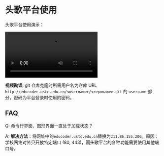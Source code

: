 # 头歌平台使用

头歌平台使用演示：

<video controls>
<source src="https://media.githubusercontent.com/media/ustc-compiler/2024fall/main/videos/Educoder-Usage-Demonstration-4K.mp4" type="video/mp4">
</video>

**视频勘误**: git 仓库克隆时所需用户名为仓库 URL `http://educoder.ustc.edu.cn/<username>/<reponame>.git` 的 `username` 部分，密码为平台登录时使用的密码。

## FAQ

Q: 命令行界面、图形界面一直处于加载状态？

A: **解决方法**：将网址中的`educoder.ustc.edu.cn`替换为`211.86.155.200`。原因：学校网络对外只开放特定端口 (80, 443)，而头歌平台的各种功能需要使用其他端口号。
